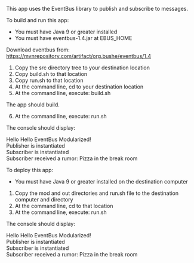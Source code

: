 This app uses the EventBus library to publish and subscribe to messages.

To build and run this app:

- You must have Java 9 or greater installed
- You must have eventbus-1.4.jar at EBUS_HOME

Download eventbus from: 
https://mvnrepository.com/artifact/org.bushe/eventbus/1.4

1. Copy the src directory tree to your destination location
2. Copy build.sh to that location
3. Copy run.sh to that location
4. At the command line, cd to your destination location
5. At the command line, execute: build.sh

The app should build.

6. At the command line, execute: run.sh

The console should display:

Hello Hello EventBus Modularized!    
Publisher is instantiated  
Subscriber is instantiated  
Subscriber received a rumor: Pizza in the break room  

To deploy this app:

- You must have Java 9 or greater installed on the destination computer

1. Copy the mod and out directories and run.sh file to the destination computer and directory
2. At the command line, cd to that location
2. At the command line, execute: run.sh

The console should display:

Hello Hello EventBus Modularized!  
Publisher is instantiated  
Subscriber is instantiated  
Subscriber received a rumor: Pizza in the break room  

